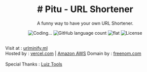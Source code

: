 

<h1 align="center"># Pitu - URL Shortener</h1>
<p align="center">
    A funny way to have your own URL Shortener.
</p>

<p align="center">
  <img alt="Coding..." src="https://img.shields.io/badge/last%20modified-today-brightgreen"/>
  <img alt="GitHub language count" src="https://img.shields.io/github/languages/count/olavomello/pitu?color=%2304D361">
  <img alt="flat" src="https://img.shields.io/badge/style-flat-green?logo=appveyor&amp;style=flat">
  <img alt="License" src="https://img.shields.io/badge/license-MIT-%2304D361"> 
</p>
<br>
Visit at : <a href="https://urlminify.ml">urlminify.ml</a>
<br>
Hosted by : <a href="vercel.com">vercel.com</a> | <a href="aws.amazon.com">Amazon AWS</a>
Domain by : <a href="freenom.com">freenom.com</a>
<br><br>
Special Thanks : <a href="https://www.luiztools.com.br/">Luiz Tools</a>